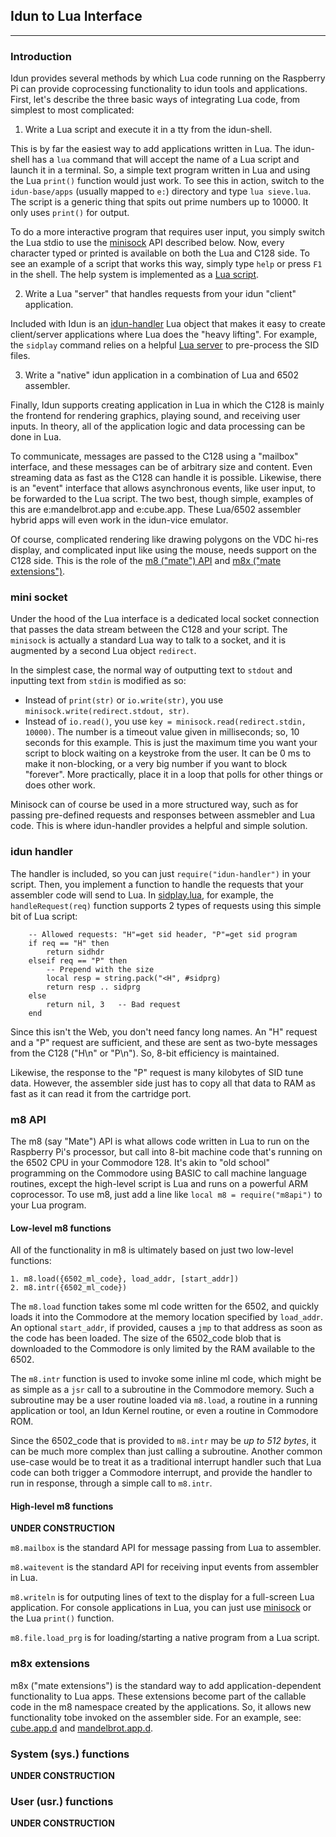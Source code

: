 ## Idun to Lua Interface
---

### Introduction

Idun provides several methods by which Lua code running on the Raspberry Pi can provide coprocessing functionality to idun tools and applications. First, let's describe the three basic ways of integrating Lua code, from simplest to most complicated:

1. Write a Lua script and execute it in a tty from the idun-shell.

This is by far the easiest way to add applications written in Lua. The idun-shell has a `lua` command that will accept the name of a Lua script and launch it in a terminal. So, a simple text program written in Lua and using the Lua `print()` function would just work. To see this in action, switch to the `idun-base/apps` (usually mapped to `e:`) directory and type `lua sieve.lua`. The script is a generic thing that spits out prime numbers up to 10000. It only uses `print()` for output.

To do a more interactive program that requires user input, you simply switch the Lua stdio to use the [minisock](#mini-socket) API described below. Now, every character typed or printed is available on both the Lua and C128 side. To see an example of a script that works this way, simply type `help` or press `F1` in the shell. The help system is implemented as a [Lua script](../cbm/resc/help.lua).

2. Write a Lua "server" that handles requests from your idun "client" application.

Included with Idun is an [idun-handler](#idun-handler) Lua object that makes it easy to create client/server applications where Lua does the "heavy lifting". For example, the `sidplay` command relies on a helpful [Lua server](../cbm/resc/sidplay.lua) to pre-process the SID files. 

3. Write a "native" idun application in a combination of Lua and 6502 assembler.

Finally, Idun supports creating application in Lua in which the C128 is mainly the frontend for rendering graphics, playing sound, and receiving user inputs. In theory, all of the application logic and data processing can be done in Lua. 

To communicate, messages are passed to the C128 using a "mailbox" interface, and these messages can be of arbitrary size and content. Even streaming data as fast as the C128 can handle it is possible. Likewise, there is an "event" interface that allows asynchronous events, like user input, to be forwarded to the Lua script. The two best, though simple, examples of this are e:mandelbrot.app and e:cube.app. These Lua/6502 assembler hybrid apps will even work in the idun-vice emulator.

Of course, complicated rendering like drawing polygons on the VDC hi-res display, and complicated input like using the mouse, needs support on the C128 side. This is the role of the [m8 ("mate") API](#m8-api) and [m8x ("mate extensions")](#m8x-extensions).

### mini socket

Under the hood of the Lua interface is a dedicated local socket connection that passes the data stream between the C128 and your script. The `minisock` is actually a standard Lua way to talk to a socket, and it is augmented by a second Lua object `redirect`.

In the simplest case, the normal way of outputting text to `stdout` and inputting text from `stdin` is modified as so:

- Instead of `print(str)` or `io.write(str)`, you use `minisock.write(redirect.stdout, str)`.
- Instead of `io.read()`, you use `key = minisock.read(redirect.stdin, 10000)`. The number is a timeout value given in milliseconds; so, 10 seconds for this example. This is just the maximum time you want your script to block waiting on a keystroke from the user. It can be 0 ms to make it non-blocking, or a very big number if you want to block "forever". More practically, place it in a loop that polls for other things or does other work.

Minisock can of course be used in a more structured way, such as for passing pre-defined requests and responses between assmebler and Lua code. This is where idun-handler provides a helpful and simple solution.

### idun handler

The handler is included, so you can just `require("idun-handler")` in your script. Then, you implement a function to handle the requests that your assembler code will send to Lua. In [sidplay.lua](../cbm/resc/sidplay.lua), for example, the `handleRequest(req)` function supports 2 types of requests using this simple bit of Lua script:

```
	-- Allowed requests: "H"=get sid header, "P"=get sid program
	if req == "H" then
		return sidhdr
	elseif req == "P" then
		-- Prepend with the size
		local resp = string.pack("<H", #sidprg)
		return resp .. sidprg
	else
		return nil, 3  	-- Bad request
	end
```
Since this isn't the Web, you don't need fancy long names. An "H" request and a "P" request are sufficient, and these are sent as two-byte messages from the C128 ("H\n" or "P\n"). So, 8-bit efficiency is maintained.

Likewise, the response to the "P" request is many kilobytes of SID tune data. However, the assembler side just has to copy all that data to RAM as fast as it can read it from the cartridge port.

### m8 API

The m8 (say "Mate") API is what allows code written in Lua to run on the Raspberry Pi's processor, but call into 8-bit machine code that's running on the 6502 CPU in your Commodore 128. It's akin to "old school" programming on the Commodore using BASIC to call machine language routines, except the high-level script is Lua and runs on a powerful ARM coprocessor. To use m8, just add a line like `local m8 = require("m8api")` to your Lua program.

#### Low-level m8 functions

All of the functionality in m8 is ultimately based on just two low-level functions:

```
1. m8.load({6502_ml_code}, load_addr, [start_addr])
2. m8.intr({6502_ml_code})
```

The `m8.load` function takes some ml code written for the 6502, and quickly loads it into the Commodore at the memory location specified by `load_addr`. An optional `start_addr`, if provided, causes a `jmp` to that address as soon as the code has been loaded. The size of the 6502_code blob that is downloaded to the Commodore is only limited by the RAM available to the 6502.

The `m8.intr` function is used to invoke some inline ml code, which might be as simple as a `jsr` call to a subroutine in the Commodore memory. Such a subroutine may be a user routine loaded via `m8.load`, a routine in a running application or tool, an Idun Kernel routine, or even a  routine in Commodore ROM.

Since the 6502_code that is provided to `m8.intr` may be _up to 512 bytes_, it can be much more complex than just calling a subroutine. Another common use-case would be to treat it as a traditional interrupt handler such that Lua code can both trigger a Commodore interrupt, and provide the handler to run in response, through a simple call to `m8.intr`.

#### High-level m8 functions

__UNDER CONSTRUCTION__

`m8.mailbox` is the standard API for message passing from Lua to assembler.

`m8.waitevent` is the standard API for receiving input events from assembler in Lua.

`m8.writeln` is for outputing lines of text to the display for a full-screen Lua application. For console applications in Lua, you can just use [minisock](#minisock) or the Lua `print()` function.

`m8.file.load_prg` is for loading/starting a native program from a Lua script.

### m8x extensions

m8x ("mate extensions") is the standard way to add application-dependent functionality to Lua apps. These extensions become part of the callable code in the m8 namespace created by the applications. So, it allows new functionality tobe invoked on the assembler side. For an example, see: [cube.app.d](../samples/cube.app.d/) and [mandelbrot.app.d](../samples/mandelbrot.app.d/).

### System (sys.) functions

__UNDER CONSTRUCTION__

### User (usr.) functions

__UNDER CONSTRUCTION__
